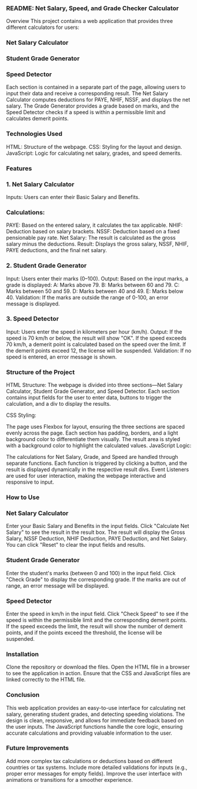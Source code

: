 ### README: Net Salary, Speed, and Grade Checker Calculator
Overview
This project contains a web application that provides three different calculators for users:

### Net Salary Calculator
### Student Grade Generator
### Speed Detector
Each section is contained in a separate part of the page, allowing users to input their data and receive a corresponding result. The Net Salary Calculator computes deductions for PAYE, NHIF, NSSF, and displays the net salary. The Grade Generator provides a grade based on marks, and the Speed Detector checks if a speed is within a permissible limit and calculates demerit points.

### Technologies Used
HTML: Structure of the webpage.
CSS: Styling for the layout and design.
JavaScript: Logic for calculating net salary, grades, and speed demerits.
### Features
### 1. Net Salary Calculator
Inputs: Users can enter their Basic Salary and Benefits.
### Calculations:
PAYE: Based on the entered salary, it calculates the tax applicable.
NHIF: Deduction based on salary brackets.
NSSF: Deduction based on a fixed pensionable pay rate.
Net Salary: The result is calculated as the gross salary minus the deductions.
Result: Displays the gross salary, NSSF, NHIF, PAYE deductions, and the final net salary.
### 2. Student Grade Generator
Input: Users enter their marks (0–100).
Output: Based on the input marks, a grade is displayed:
A: Marks above 79.
B: Marks between 60 and 79.
C: Marks between 50 and 59.
D: Marks between 40 and 49.
E: Marks below 40.
Validation: If the marks are outside the range of 0-100, an error message is displayed.
### 3. Speed Detector
Input: Users enter the speed in kilometers per hour (km/h).
Output:
If the speed is 70 km/h or below, the result will show "OK".
If the speed exceeds 70 km/h, a demerit point is calculated based on the speed over the limit. If the demerit points exceed 12, the license will be suspended.
Validation: If no speed is entered, an error message is shown.
### Structure of the Project
HTML Structure: The webpage is divided into three sections—Net Salary Calculator, Student Grade Generator, and Speed Detector. Each section contains input fields for the user to enter data, buttons to trigger the calculation, and a div to display the results.

CSS Styling:

The page uses Flexbox for layout, ensuring the three sections are spaced evenly across the page.
Each section has padding, borders, and a light background color to differentiate them visually.
The result area is styled with a background color to highlight the calculated values.
JavaScript Logic:

The calculations for Net Salary, Grade, and Speed are handled through separate functions.
Each function is triggered by clicking a button, and the result is displayed dynamically in the respective result divs.
Event Listeners are used for user interaction, making the webpage interactive and responsive to input.
### How to Use
### Net Salary Calculator
Enter your Basic Salary and Benefits in the input fields.
Click "Calculate Net Salary" to see the result in the result box.
The result will display the Gross Salary, NSSF Deduction, NHIF Deduction, PAYE Deduction, and Net Salary.
You can click "Reset" to clear the input fields and results.
### Student Grade Generator
Enter the student's marks (between 0 and 100) in the input field.
Click "Check Grade" to display the corresponding grade.
If the marks are out of range, an error message will be displayed.
### Speed Detector
Enter the speed in km/h in the input field.
Click "Check Speed" to see if the speed is within the permissible limit and the corresponding demerit points.
If the speed exceeds the limit, the result will show the number of demerit points, and if the points exceed the threshold, the license will be suspended.
### Installation
Clone the repository or download the files.
Open the HTML file in a browser to see the application in action.
Ensure that the CSS and JavaScript files are linked correctly to the HTML file.
### Conclusion
This web application provides an easy-to-use interface for calculating net salary, generating student grades, and detecting speeding violations. The design is clean, responsive, and allows for immediate feedback based on the user inputs. The JavaScript functions handle the core logic, ensuring accurate calculations and providing valuable information to the user.

### Future Improvements
Add more complex tax calculations or deductions based on different countries or tax systems.
Include more detailed validations for inputs (e.g., proper error messages for empty fields).
Improve the user interface with animations or transitions for a smoother experience.


